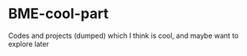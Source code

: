 # BME-cool-part

Codes and projects (dumped) which I think is cool, and maybe want to explore later
